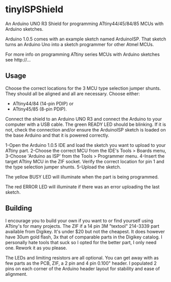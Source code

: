 tinyISPShield
=============

An Arduino UNO R3 Shield for programming ATtiny44/45/84/85 MCUs with Arduino 
sketches.

Arduino 1.0.5 comes with an example sketch named ArduinoISP. That sketch 
turns an Arduino Uno into a sketch programmer for other Atmel MCUs.

For more info on programming ATtiny series MCUs with Arduino sketches see
http://...

Usage
-----

Choose the correct locations for the 3 MCU type selection jumper shunts.
They should all be aligned and all are necessary. Choose either:

- ATtiny44/84 (14-pin PDIP) or 
- ATtiny45/85 (8-pin PDIP).

Connect the shield to an Arduino UNO R3 and connect the Arduino to your
computer with a USB cable. The green READY LED should be blinking. If it
is not, check the connection and/or ensure the ArduinoISP sketch is loaded
on the base Arduino and that it is powered correctly.

1-Open the Arduino 1.0.5 IDE and load the sketch you want to upload to your
ATtiny part.
2-Choose the correct MCU from the IDE's Tools > Boards menu,
3-Choose 'Arduino as ISP' from the Tools > Programmer menu.
4-Insert the target ATtiny MCU in the ZIF socket. Verify the correct location
for pin 1 and the type selection jumper shunts.
5-Upload the sketch.

The yellow BUSY LED will illuminate when the part is being programmed.

The red ERROR LED will illuminate if there was an error uploading the 
last sketch.

Building
--------

I encourage you to build your own if you want to or find yourself using
ATtiny's for many projects. The ZIF if a 14 pin 3M "textool" 214-3339 part
available from Digikey. It's under $20 but not the cheapest. It does however
have 30um gold flash, 3x that of comparable parts in the Digikey catalog.
I personally hate tools that suck so I opted for the better part, I only
need one. Rework it as you please.

The LEDs and limiting resistors are all optional. You can get away with
as few parts as the PCB, ZIF, a 2 pin and 4 pin 0.100" header. I populated
2 pins on each corner of the Arduino header layout for stability and ease
of alignment.

